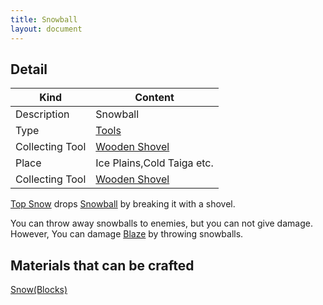 ```yaml
---
title: Snowball
layout: document
---
```

## Detail

|Kind|Content|
|---|---|
|Description|Snowball|
|Type|[Tools](Tools)|
|Collecting Tool|[Wooden Shovel](Wooden_Shovel)|
|Place|Ice Plains,Cold Taiga etc.|
|Collecting Tool|[Wooden Shovel](Wooden_Shovel)|

[Top Snow](Top_Snow) drops [Snowball](Snowball) by breaking it with a shovel.

You can throw away snowballs to enemies, but you can not give damage.
However, You can damage [Blaze](Blaze) by throwing snowballs.

## Materials that can be crafted

[Snow(Blocks)](Snow(Blocks))
